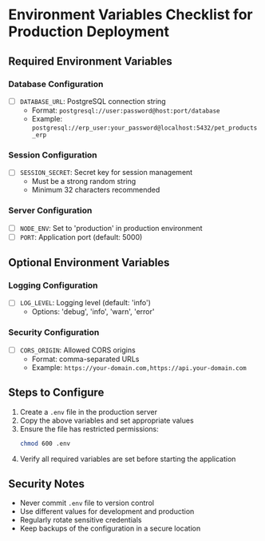 # Environment Variables Checklist for Production Deployment

## Required Environment Variables

### Database Configuration
- [ ] `DATABASE_URL`: PostgreSQL connection string
  - Format: `postgresql://user:password@host:port/database`
  - Example: `postgresql://erp_user:your_password@localhost:5432/pet_products_erp`

### Session Configuration
- [ ] `SESSION_SECRET`: Secret key for session management
  - Must be a strong random string
  - Minimum 32 characters recommended

### Server Configuration
- [ ] `NODE_ENV`: Set to 'production' in production environment
- [ ] `PORT`: Application port (default: 5000)

## Optional Environment Variables

### Logging Configuration
- [ ] `LOG_LEVEL`: Logging level (default: 'info')
  - Options: 'debug', 'info', 'warn', 'error'

### Security Configuration
- [ ] `CORS_ORIGIN`: Allowed CORS origins
  - Format: comma-separated URLs
  - Example: `https://your-domain.com,https://api.your-domain.com`

## Steps to Configure

1. Create a `.env` file in the production server
2. Copy the above variables and set appropriate values
3. Ensure the file has restricted permissions:
   ```bash
   chmod 600 .env
   ```
4. Verify all required variables are set before starting the application

## Security Notes

- Never commit `.env` file to version control
- Use different values for development and production
- Regularly rotate sensitive credentials
- Keep backups of the configuration in a secure location
